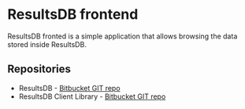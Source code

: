 # ResultsDB frontend

ResultsDB fronted is a simple application that allows browsing the data stored inside ResultsDB.

## Repositories

* ResultsDB - [Bitbucket GIT repo](https://bitbucket.org/rajcze/resultsdb)
* ResultsDB Client Library - [Bitbucket GIT repo](https://bitbucket.org/rajcze/resultsdb_api)
